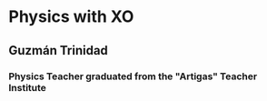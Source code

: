 # Physics with XO

## Guzmán Trinidad

### Physics Teacher graduated from the "Artigas" Teacher Institute


